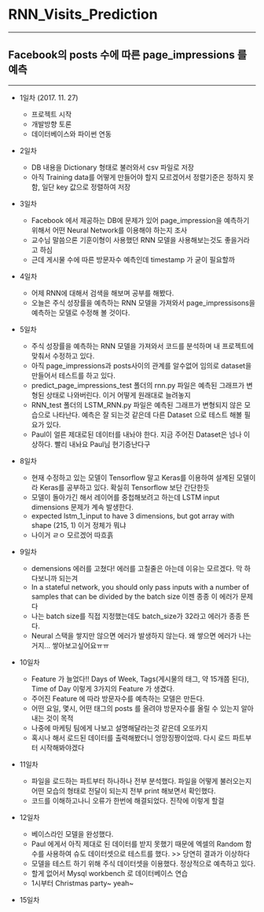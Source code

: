 # RNN_Visits_Prediction
---
## Facebook의 posts 수에 따른 page_impressions 를 예측
---


* 1일차 (2017. 11. 27)
    * 프로젝트 시작
    * 개발방향 토론
    * 데이터베이스와 파이썬 연동

* 2일차
    * DB 내용을 Dictionary 형태로 불러와서 csv 파일로 저장
    * 아직 Training data를 어떻게 만들어야 할지 모르겠어서 정렬기준은 정하지 못함, 일단 key 값으로 정렬하여 저장

* 3일차
    * Facebook 에서 제공하는 DB에 문제가 있어 page_impression을 예측하기 위해서 어떤 Neural Network를 이용해야 하는지 조사
    * 교수님 말씀으론 기훈이형이 사용했던 RNN 모델을 사용해보는것도 좋을거라고 하심
    * 근데 게시물 수에 따른 방문자수 예측인데 timestamp 가 굳이 필요할까

* 4일차
    * 어제 RNN에 대해서 검색을 해보며 공부를 해봤다.
    * 오늘은 주식 성장률을 예측하는 RNN 모델을 가져와서 page_impressisons을 예측하는 모델로 수정해 볼 것이다.

* 5일차
    * 주식 성장률을 예측하는 RNN 모델을 가져와서 코드를 분석하며 내 프로젝트에 맞춰서 수정하고 있다.
    * 아직 page_impressions과 posts사이의 관계를 알수없어 임의로 dataset을 만들어서 테스트를 하고 있다.
    * predict_page_impressions_test 폴더의 rnn.py 파일은 예측된 그래프가 변형된 상태로 나와버린다. 이거 어떻게 원래대로 늘려놓지
    * RNN_test 폴더의 LSTM_RNN.py 파일은 예측된 그래프가 변형되지 않은 모습으로 나타난다. 예측은 잘 되는것 같은데 다른 Dataset 으로 테스트 해볼 필요가 있다.
    * Paul이 얼른 제대로된 데이터를 내놔야 한다. 지금 주어진 Dataset은 넘나 이상하다. 빨리 내놔요 Paul님 현기증난다구




* 8일차
    * 현재 수정하고 있는 모델이 Tensorflow 말고 Keras를 이용하여 설계된 모델이라 Keras를 공부하고 있다. 확실히 Tensorflow 보단 간단한듯
    * 모델이 돌아가긴 해서 레이어를 중첩해보려고 하는데 LSTM input dimensions 문제가 계속 발생한다.
    * expected lstm_1_input to have 3 dimensions, but got array with shape (215, 1)  이거 정체가 뭐냐
    * 나이거 ㄹㅇ 모르겠어 따흐흙

* 9일차
    * demensions 에러를 고쳤다! 에러를 고칠줄은 아는데 이유는 모르겠다. 막 하다보니까 되는겨
    * In a stateful network, you should only pass inputs with a number of samples that can be divided by the batch size 이젠 종종 이 에러가 문제다
    * 나는 batch size를 직접 지정했는데도 batch_size가 32라고 에러가 종종 뜬다.
    * Neural 스택을 쌓지만 않으면 에러가 발생하지 않는다. 왜 쌓으면 에러가 나는거지... 쌓아보고싶어요ㅠㅠ

* 10일차
    * Feature 가 늘었다!! Days of Week, Tags(게시물의 태그, 약 15개쯤 된다), Time of Day 이렇게 3가지의 Feature 가 생겼다.
    * 주어진 Feature 에 따라 방문자수를 예측하는 모델은 만든다.
    * 어떤 요일, 몇시, 어떤 태그의 posts 를 올려야 방문자수를 올릴 수 있는지 알아내는 것이 목적
    * 나중에 마케팅 팀에게 나보고 설명해달라는것 같은데 오또카지
    * 혹시나 해서 로드된 데이터를 출력해봤더니 엉망징짱이었따. 다시 로드 파트부터 시작해봐야겠다

* 11일차
    * 파일을 로드하는 파트부터 하나하나 전부 분석했다. 파일을 어떻게 불러오는지 어떤 모습의 형태로 전달이 되는지 전부 print 해보면서 확인했다.
    * 코드를 이해하고나니 오류가 한번에 해결되었다. 진작에 이렇게 할걸

* 12일차
    * 베이스라인 모델을 완성했다.
    * Paul 에게서 아직 제대로 된 데이터를 받지 못했기 때문에 엑셀의 Random 함수를 사용하여 슈도 데이터셋으로 테스트를 했다. >> 당연히 결과가 이상하다
    * 모델을 테스트 하기 위해 주식 데이터셋을 이용했다. 정상적으로 예측하고 있다.
    * 할게 없어서 Mysql workbench 로 데이터베이스 연습
    * 1시부터 Christmas party~ yeah~




* 15일차
